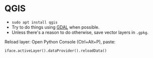 # QGIS

- `sudo apt install qgis`
- Try to do things using [GDAL](gdal.md) when possible.
- Unless there's a reason to do otherwise, save vector layers in `.gpkg`.

Reload layer: Open Python Console (Ctrl+Alt+P), paste:
```
iface.activeLayer().dataProvider().reloadData()
```
